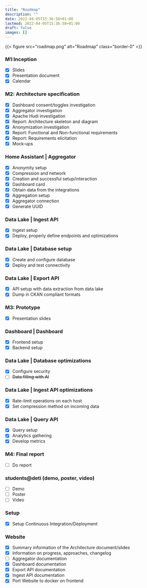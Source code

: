 ```yaml
---
title: "Roadmap"
description: ""
date: 2022-04-05T15:36:58+01:00
lastmod: 2022-04-05T15:36:58+01:00
draft: false
images: []
---
```


{{< figure src="roadmap.png" alt="Roadmap" class="border-0" >}}

### M1:Inception

- [x]  Slides
- [x]  Presentation document
- [x]  Calendar

### M2: Architecture specification

- [x]  Dashboard consent/toggles investigation
- [x]  Aggregator investigation
- [x]  Apache Hudi investigation
- [x]  Report: Architecture skeleton and diagram
- [x]  Anonymization investigation
- [x]  Report: Functional and Non-functional requirements
- [x]  Report: Requirements elicitation
- [x]  Mock-ups

### Home Assistant | Aggregator

- [x]  Anonymity setup
- [x]  Compression and network
- [x]  Creation and successful setup/interaction
- [x]  Dashboard card
- [x]  Obtain data from the integrations
- [x]  Aggregation setup
- [x]  Aggregator connection
- [x]  Generate UUID

### Data Lake | Ingest API

- [x]  Ingest setup
- [x]  Deploy, properly define endpoints and optimizations

### Data Lake | Database setup

- [x]  Create and configure database
- [x]  Deploy and test connectivity

### Data Lake | Export API

- [x]  API setup with data extraction from data lake
- [x]  Dump in CKAN compliant formats

### M3: Prototype

- [x]  Presentation slides

### Dashboard | Dashboard

- [x]  Frontend setup
- [x]  Backend setup

### Data Lake | Database optimizations

- [x]  Configure security
- [ ]  ~~Data filling with AI~~

### Data Lake | Ingest API optimizations

- [x]  Rate-limit operations on each host
- [x]  Set compression method on incoming data

### Data Lake | Query API

- [x]  Query setup
- [x]  Analytics gathering
- [x]  Develop metrics

### M4: Final report

- [ ]  Do report

### students@deti (demo, poster, video)

- [ ]  Demo
- [ ]  Poster
- [ ]  Video

### Setup

- [x]  Setup Continuous Integration/Deployment

### Website

- [X]  Summary information of the Architecture document/slides
- [x]  Information on progress, approaches, changelog
- [ ]  Aggregator documentation
- [x]  Dashboard documentation
- [X]  Export API documentation
- [X]  Ingest API documentation
- [X]  Port Website to docker on frontend
